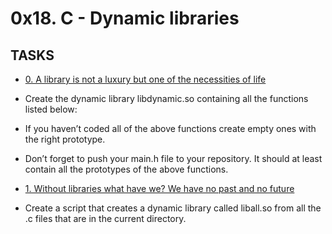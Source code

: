 # 0x18. C - Dynamic libraries


## TASKS


- [0. A library is not a luxury but one of the necessities of life](libdynamic.so)


- Create the dynamic library libdynamic.so containing all the functions listed below:


- If you haven’t coded all of the above functions create empty ones with the right prototype.


- Don’t forget to push your main.h file to your repository. It should at least contain all the prototypes of the above functions.


- [1. Without libraries what have we? We have no past and no future](1-create_dynamic_lib.sh)


- Create a script that creates a dynamic library called liball.so from all the .c files that are in the current directory.
